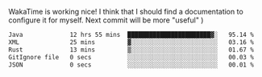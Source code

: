 WakaTime is working nice!
I think that I should find a documentation to configure it for myself.
Next commit will be more "useful" )

<!--
### Hi there 👋
-->

<!--
**JustHm228/JustHm228** is a ✨ _special_ ✨ repository because its `README.md` (this file) appears on your GitHub profile.

Here are some ideas to get you started:

- 🔭 I’m currently working on ...
- 🌱 I’m currently learning ...
- 👯 I’m looking to collaborate on ...
- 🤔 I’m looking for help with ...
- 💬 Ask me about ...
- 📫 How to reach me: ...
- 😄 Pronouns: ...
- ⚡ Fun fact: ...
-->

<!--START_SECTION:waka-->

```txt
Java             12 hrs 55 mins  ███████████████████████▓░   95.14 %
XML              25 mins         ▓░░░░░░░░░░░░░░░░░░░░░░░░   03.16 %
Rust             13 mins         ▒░░░░░░░░░░░░░░░░░░░░░░░░   01.67 %
GitIgnore file   0 secs          ░░░░░░░░░░░░░░░░░░░░░░░░░   00.03 %
JSON             0 secs          ░░░░░░░░░░░░░░░░░░░░░░░░░   00.01 %
```

<!--END_SECTION:waka-->
